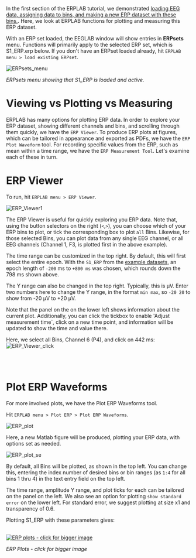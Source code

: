 In the first section of the ERPLAB tutorial, we demonstrated [loading EEG data, assigning data to bins, and making a new ERP dataset with these bins.](https://github.com/lucklab/erplab/wiki/Tutorial-1-EEG-to-ERPset). Here, we look at ERPLAB functions for plotting and measuring this ERP dataset.

With an ERP set loaded, the EEGLAB window will show entries in **ERPsets** menu. Functions will primarily apply to the selected ERP set, which is S1_ERP.erp below. If you don't have an ERPset loaded already, hit `ERPLAB menu > load existing ERPset`.

![ERPsets_menu](https://user-images.githubusercontent.com/5137405/86484381-f40c7080-bd0a-11ea-9a39-688525a4abaf.png)

_ERPsets menu showing that S1_ERP is loaded and active._

# Viewing vs Plotting vs Measuring

ERPLAB has many options for plotting ERP data. In order to explore your ERP dataset, showing different channels and bins, and scrolling through them quickly, we have the `ERP Viewer`. To produce ERP plots at figures, which can be tailored in appearance and exported as PDFs, we have the `ERP Plot Waveform` tool. For recording specific values from the ERP, such as mean within a time range, we have the `ERP Measurement Tool`. Let's examine each of these in turn.

# ERP Viewer

To run, hit `ERPLAB menu > ERP Viewer`.

![ERP_Viewer1](https://user-images.githubusercontent.com/5137405/86485942-e3f69000-bd0e-11ea-8ddb-81805913d3ba.png)

The ERP Viewer is useful for quickly exploring you ERP data. Note that, using the button selectors on the right (`<`,`>`), you can choose which of your ERP bins to plot, or tick the corresponding box to plot `all` Bins. Likewise, for those selected Bins, you can plot data from any single EEG channel, or all EEG channels (Channel 1, F3, is plotted first in the above example).

The time range can be customized in the top right. By default, this will first select the entire epoch. With the `S1_ERP` from the [example datasets](https://github.com/lucklab/erplab/wiki/Tutorial-1-EEG-to-ERPset#download-example-eeg-data-set), an epoch length of `-200` ms to `+800 ms` was chosen, which rounds down the 798 ms shown above.

The Y range can also be changed in the top right. Typically, this is µV. Enter two numbers here to change the Y range, in the format `min max`, so `-20 20` to show from -20 µV to +20 µV.

Note that the panel on the on the lower left shows information about the current plot. Additionally, you can click the tickbox to enable 'Adjust measurement time`, click on a new time point, and information will be updated to show the time and value there.

Here, we select all Bins, Channel 6 (P4), and click on 442 ms:
![ERP_Viewer_click](https://user-images.githubusercontent.com/5137405/86488208-15725a00-bd15-11ea-8244-1ab9d3f32ddb.png)

<br><br>

# Plot ERP Waveforms
For more involved plots, we have the Plot ERP Waveforms tool.

Hit `ERPLAB menu > Plot ERP > Plot ERP Waveforms`.

![ERP_plot](https://user-images.githubusercontent.com/5137405/86488424-c7118b00-bd15-11ea-8b7e-67e1053654b0.png)

Here, a new Matlab figure will be produced, plotting your ERP data, with options set as needed.

![ERP_plot_se](https://user-images.githubusercontent.com/5137405/86490236-8b79bf80-bd1b-11ea-855d-7089efe4c931.png)


By default, all Bins will be plotted, as shown in the top left. You can change this, entering the index number of desired bins or bin ranges (as `1:4` for all bins 1 thru 4) in the text entry field on the top left.

The time range, amplitude Y range, and plot ticks for each can be tailored on the panel on the left. We also see an option for plotting `show standard error` on the lower left. For standard error, we suggest plotting at size x1 and transparency of 0.6.

Plotting S1_ERP with these parameters gives:

<br>

<a href="https://user-images.githubusercontent.com/5137405/86490039-ed85f500-bd1a-11ea-9542-f46b4daf521c.png">
 <img src="https://user-images.githubusercontent.com/5137405/86490039-ed85f500-bd1a-11ea-9542-f46b4daf521c.png" alt="ERP plots - click for bigger image";
style="cursor:pointer;"
     title="ERP plots - click for bigger image">
</a>

_ERP Plots - click for bigger image_


